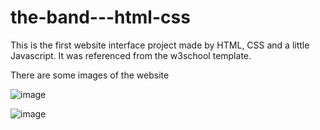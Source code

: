 # the-band---html-css
 This is the first website interface project made by HTML, CSS and a little Javascript. It was referenced from the w3school template. 


There are some images of the website

![image](https://user-images.githubusercontent.com/97439051/179960410-227c483e-743b-4c48-a5c0-550e25c0d21e.png)

![image](https://user-images.githubusercontent.com/97439051/179960546-97557f95-7f02-43a9-9816-5a87d1440a72.png)

